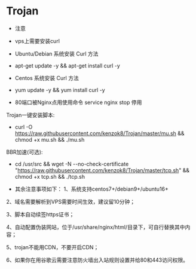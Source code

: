 # Trojan


- 注意

- vps上需要安装curl

- Ubuntu/Debian 系统安装 Curl 方法

- apt-get update -y && apt-get install curl -y    

- Centos 系统安装 Curl 方法

- yum update -y && yum install curl -y            

- 80端口被Nginx点用使用命令 service nginx stop 停用


 Trojan一键安装脚本:

- curl -O https://raw.githubusercontent.com/kenzok8/Trojan/master/mu.sh && chmod +x mu.sh && ./mu.sh


 BBR加速(可选):

- cd /usr/src && wget -N --no-check-certificate "https://raw.githubusercontent.com/kenzok8/Trojan/master/tcp.sh" && chmod +x tcp.sh && ./tcp.sh

- 其余注意事项如下：
1、系统支持centos7+/debian9+/ubuntu16+

2、域名需要解析到VPS需要时间生效，建议留10分钟；

3、脚本自动续签https证书；

4、自动配置伪装网站，位于/usr/share/nginx/html/目录下，可自行替换其中内容；

5、trojan不能用CDN，不要开启CDN；

6、如果你在用谷歌云需要注意防火墙出入站规则设置并给80和443访问权限。
